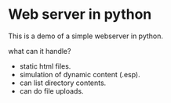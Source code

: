 # Web server in python

This is a demo of a simple webserver in python.

what can it handle?
* static html files.
* simulation of dynamic content (.esp).
* can list directory contents.
* can do file uploads.
